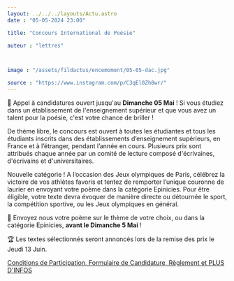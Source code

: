 ```yaml
---
layout: ../../../layouts/Actu.astro
date : "05-05-2024 23:00"

title: "Concours International de Poésie"

auteur : "lettres" 



image : "/assets/fildactus/encemoment/05-05-dac.jpg"

source : "https://www.instagram.com/p/C3qEl0Zh8wr/"
---
```


📣 Appel à candidatures ouvert jusqu'au __Dimanche 05 Mai__ ! Si vous étudiez dans un établissement de l'enseignement supérieur et que vous avez un talent pour la poésie, c'est votre chance de briller !

De thème libre, le concours est ouvert à toutes les étudiantes et tous les étudiants inscrits dans des établissements d’enseignement supérieurs, en France et à l’étranger, pendant l’année en cours. Plusieurs prix sont attribués chaque année par un comité de lecture composé d'écrivaines, d'écrivains et d'universitaires.

Nouvelle catégorie ! A l’occasion des Jeux olympiques de Paris, célébrez la victoire de vos athlètes favoris et tentez de remporter l’unique couronne de laurier en envoyant votre poème dans la catégorie Epinicies. Pour être éligible, votre texte devra évoquer de manière directe ou détournée le sport, la compétition sportive, ou les Jeux olympiques en général.

📝 Envoyez nous votre poème sur le thème de votre choix, ou dans la catégorie Epinicies, __avant le Dimanche 5 Mai__ !

🏆 Les textes sélectionnés seront annoncés lors de la remise des prix le Jeudi 13 Juin.

[Conditions de Participation, Formulaire de Candidature, Règlement et PLUS D'INFOS](https://lettres.sorbonne-universite.fr/evenements/concours-international-de-poesie-2024)